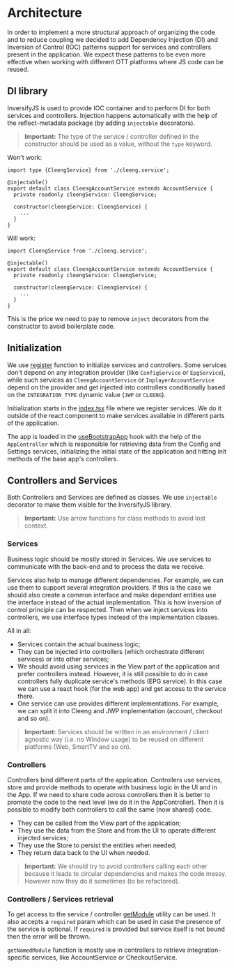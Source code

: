 # Architecture

In order to implement a more structural approach of organizing the code and to reduce coupling we decided to add Dependency Injection (DI) and Inversion of Control (IOC) patterns support for services and controllers present in the application. We expect these patterns to be even more effective when working with different OTT platforms where JS code can be reused.

## DI library

InversifyJS is used to provide IOC container and to perform DI for both services and controllers. Injection happens automatically with the help of the reflect-metadata package (by adding `injectable` decorators).

> **Important:** The type of the service / controller defined in the constructor should be used as a value, without the `type` keyword.

Won't work:

```
import type {CleengService} from './cleeng.service';

@injectable()
export default class CleengAccountService extends AccountService {
  private readonly cleengService: CleengService;

  constructor(cleengService: CleengService) {
    ...
  }
}
```

Will work:

```
import CleengService from './cleeng.service';

@injectable()
export default class CleengAccountService extends AccountService {
  private readonly cleengService: CleengService;

  constructor(cleengService: CleengService) {
    ...
  }
}
```

This is the price we need to pay to remove `inject` decorators from the constructor to avoid boilerplate code.

## Initialization

We use [register](../platforms/web/src/modules/register.ts) function to initialize services and controllers. Some services don't depend on any integration provider (like `ConfigService` or `EpgService`), while such services as `CleengAccountService` or `InplayerAccountService` depend on the provider and get injected into controllers conditionally based on the `INTEGRATION_TYPE` dynamic value (`JWP` or `CLEENG`).

Initialization starts in the [index.tsx](../platforms/web/src/index.tsx) file where we register services. We do it outside of the react component to make services available in different parts of the application.

The app is loaded in the [useBootstrapApp](../packages/hooks-react/src/useBootstrapApp.ts) hook with the help of the `AppController` which is responsible for retrieving data from the Config and Settings services, initializing the initial state of the application and hitting init methods of the base app's controllers.

## Controllers and Services

Both Controllers and Services are defined as classes. We use `injectable` decorator to make them visible for the InversifyJS library.

> **Important:** Use arrow functions for class methods to avoid lost context.

### Services

Business logic should be mostly stored in Services. We use services to communicate with the back-end and to process the data we receive.

Services also help to manage different dependencies. For example, we can use them to support several integration providers. If this is the case we should also create a common interface and make dependant entities use the interface instead of the actual implementation. This is how inversion of control principle can be respected. Then when we inject services into controllers, we use interface types instead of the implementation classes.

All in all:

- Services contain the actual business logic;
- They can be injected into controllers (which orchestrate different services) or into other services;
- We should avoid using services in the View part of the application and prefer controllers instead. However, it is still possible to do in case controllers fully duplicate service's methods (EPG service). In this case we can use a react hook (for the web app) and get access to the service there.
- One service can use provides different implementations. For example, we can split it into Cleeng and JWP implementation (account, checkout and so on).

> **Important:** Services should be written in an environment / client agnostic way (i.e. no Window usage) to be reused on different platforms (Web, SmartTV and so on).

### Controllers

Controllers bind different parts of the application. Controllers use services, store and provide methods to operate with business logic in the UI and in the App. If we need to share code across controllers then it is better to promote the code to the next level (we do it in the AppController). Then it is possible to modify both controllers to call the same (now shared) code.

- They can be called from the View part of the application;
- They use the data from the Store and from the UI to operate different injected services;
- They use the Store to persist the entities when needed;
- They return data back to the UI when needed.

> **Important:** We should try to avoid controllers calling each other because it leads to circular dependencies and makes the code messy. However now they do it sometimes (to be refactored).

### Controllers / Services retrieval

To get access to the service / controller [getModule](../packages/common/src/modules/container.ts) utility can be used. It also accepts a `required` param which can be used in case the presence of the service is optional. If `required` is provided but service itself is not bound then the error will be thrown.

`getNamedModule` function is mostly use in controllers to retrieve integration-specific services, like AccountService or CheckoutService.
